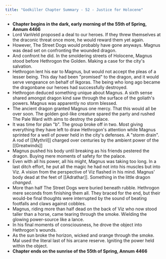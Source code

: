 ```yaml
---
title: "Godkiller Chapter Summary - 52 - Justice for Holocene"
---
```


  - **Chapter begins in the dark, early morning of the 55th of Spring, Annum 4466**
  - Lord VanVeld proposed a deal to our heroes. If they threw themselves at the draconic threat once more, he would reward them yet again.
  - However, The Street Dogs would probably have gone anyways. Magnus was dead set on confronting the wounded dragon.
  - And confront he did. In the smoldering streets of Holocene, Magnus stood before Hethrogon the Golden. Making a case for the city's salvation.
  - Hethrogon lent his ear to Magnus, but would not accept the pleas of a lesser being. This day had been "promised" to the dragon, and it would serve vengeance on behalf of Ikgoras. The being who long ago became the dragonbane our heroes had successfully destroyed.
  - Hethrogon deduced something unique about Magnus. A sixth sense shared amongst dragon kind saw through the surface of the goliath's powers. Magnus was apparently no storm blessed.
  - The ancient dragon granted Magnus one mercy. That this would all be over soon. The golden god-like creature spared the party and rushed The Pale Ward with aims to destroy the palace.
  - It was time for plan "b". The group broke off in two. Most giving everything they have left to draw Hethrogon's attention while Magnus sprinted for a well of power held in the city's defenses. A "storm drain". A rod of [[Mythril]] charged over centuries by the ambient power of the [[Greatwinds]]
  - Magnus pushed his body until breaking as his friends pestered the dragon. Buying mere moments of safety for the palace.
  - Even with all his power, all his might, Magnus was taking too long. In a last ditch effort, he put all the magic he had not into his muscles but into Viz. A vision from the perspective of Viz flashed in his mind. Magnus' body dead at the feet of [[Adrathar]]. Something in the little dragon *changed*.
  - More than half The Street Dogs were buried beneath rubble. Hethrogon mere seconds from finishing them all. They braced for the end, but their would-be final thoughts were interrupted by the sound of beating footfalls and claws against cobbles.
  - Magnus, riding more than half dead on the back of Viz who now stood taller than a horse, came tearing through the smoke. Wielding the glowing power-source like a lance.
  - In his final moments of consciousness, he drove the object into Hethrogon's wounds.
  - As the sun broke the horizon, wicked and orange through the smoke. Mal used the literal last of his arcane reserve. Igniting the power held within the object.
  - **Chapter ends on the sunrise of the 55th of Spring, Annum 4466**